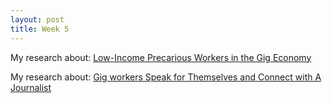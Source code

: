 ```yaml
---
layout: post
title: Week 5
---
```


My research about: 
[Low-Income Precarious Workers in the Gig Economy](https://docs.google.com/document/d/1tS_QsjnqPmVB0DRTFqbGvYKUzEkc59rTe9SR5Jic_Lw/edit?usp=sharing)

My research about:
[Gig workers Speak for Themselves and Connect with A Journalist](https://docs.google.com/document/d/1zqEqO0b2R-Xg4BZqAammUpVWx9ap4qTF2-AMQf3blRU/edit?usp=sharing)
